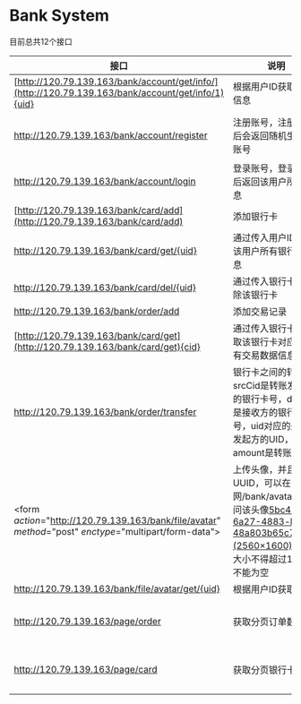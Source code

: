 # Bank System
目前总共12个接口

| 接口                                                         | 说明                                                         | 样例                                                         |
| ------------------------------------------------------------ | ------------------------------------------------------------ | ------------------------------------------------------------ |
| [http://120.79.139.163/bank/account/get/info/](http://120.79.139.163/bank/account/get/info/1){uid} | 根据用户ID获取用户信息                                       | [120.79.139.163/bank/account/get/info/1](http://120.79.139.163/bank/account/get/info/1) |
| http://120.79.139.163/bank/account/register                  | 注册账号，注册成功后会返回随机生成的账号                     | ![image-20220519183747773]((https://github.com/Adam-ly-captain/SSM/blob/master/img/image-20220519183747773.png) |
| http://120.79.139.163/bank/account/login                     | 登录账号，登录成功后返回该用户所有信息                       | ![image-20220518012826193](https://github.com/Adam-ly-captain/SSM/blob/master/img/image-20220518012826193.png) |
| [http://120.79.139.163/bank/card/add](http://120.79.139.163/bank/card/add) | 添加银行卡                                                   | ![image-20220518014721734](https://github.com/Adam-ly-captain/SSM/blob/master/img/image-20220518014721734.png) |
| http://120.79.139.163/bank/card/get/{uid}                    | 通过传入用户ID获取该用户所有银行卡信息                       | http://120.79.139.163/bank/card/get/1                        |
| http://120.79.139.163/bank/card/del/{uid}                    | 通过传入银行卡ID删除该银行卡                                 | http://120.79.139.163/bank/card/del/8                        |
| http://120.79.139.163/bank/order/add                         | 添加交易记录                                                 | ![image-20220518025331331](https://github.com/Adam-ly-captain/SSM/blob/master/img/image-20220518025331331.png) |
| [http://120.79.139.163/bank/card/get](http://120.79.139.163/bank/card/get){cid} | 通过传入银行卡ID获取该银行卡对应的所有交易数据信息           | http://120.79.139.163/bank/order/get/1                       |
| http://120.79.139.163/bank/order/transfer                    | 银行卡之间的转账。srcCid是转账发起方的银行卡号，distCid是接收方的银行卡号，uid对应的是转账发起方的UID，amount是转账金额 | ![image-20220518031027272](https://github.com/Adam-ly-captain/SSM/blob/master/img/image-20220518031027272.png)![image-20220518030650655](https://github.com/Adam-ly-captain/SSM/blob/master/img/image-20220518030650655.png) |
| <form *action*="http://120.79.139.163/bank/file/avatar" *method*="post" *enctype*="multipart/form-data"> | 上传头像，并且返回UUID，可以在公网/bank/avatar下访问该头像[5bc49f28-6a27-4883-b27c-48a803b65c74.png (2560×1600)](http://120.79.139.163/bank/avatar/5bc49f28-6a27-4883-b27c-48a803b65c74.png)，头像大小不得超过1M，且不能为空 | ![image-20220518033157541](https://github.com/Adam-ly-captain/SSM/blob/master/img/image-20220518033157541.png) |
| http://120.79.139.163/bank/file/avatar/get/{uid}             | 根据用户ID获取UUID                                           | http://120.79.139.163/bank/file/avatar/get/1                 |
| http://120.79.139.163/page/order                             | 获取分页订单数据                                             | ![image-20220519183147650]((https://github.com/Adam-ly-captain/SSM/blob/master/img/image-20220519183147650.png) |
| http://120.79.139.163/page/card                              | 获取分页银行卡数据                                           | ![image-20220519220528161]((https://github.com/Adam-ly-captain/SSM/blob/master/img/image-20220519220528161.png) |



 



